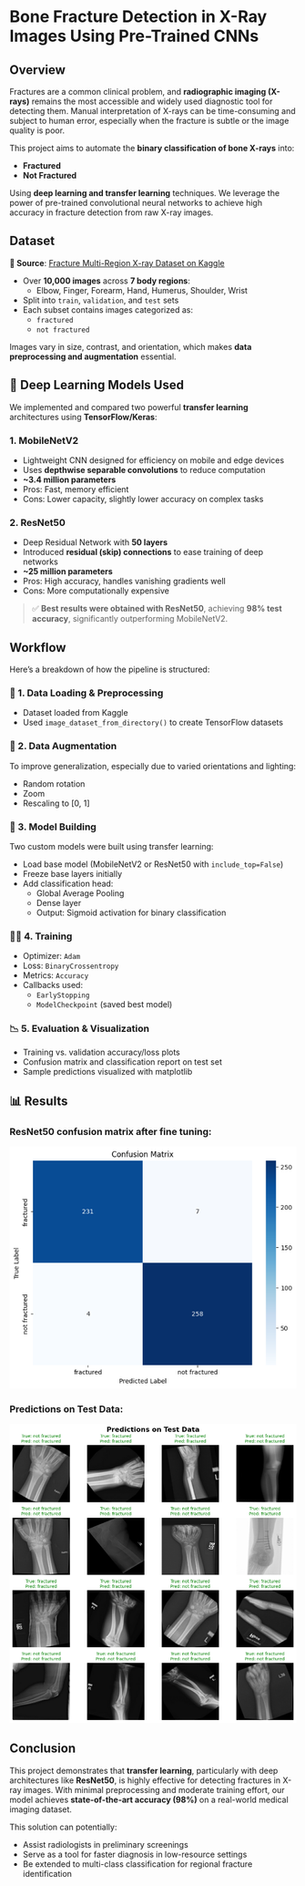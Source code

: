 # Bone Fracture Detection in X-Ray Images Using Pre-Trained CNNs

## Overview

Fractures are a common clinical problem, and **radiographic imaging (X-rays)** remains the most accessible and widely used diagnostic tool for detecting them. Manual interpretation of X-rays can be time-consuming and subject to human error, especially when the fracture is subtle or the image quality is poor. 

This project aims to automate the **binary classification of bone X-rays** into:
- **Fractured**
- **Not Fractured**

Using **deep learning and transfer learning** techniques. We leverage the power of pre-trained convolutional neural networks to achieve high accuracy in fracture detection from raw X-ray images.

## Dataset

**📁 Source**: [Fracture Multi-Region X-ray Dataset on Kaggle](https://www.kaggle.com/datasets/bmadushanirodrigo/fracture-multi-region-x-ray-data)

- Over **10,000 images** across **7 body regions**:
  - Elbow, Finger, Forearm, Hand, Humerus, Shoulder, Wrist
- Split into `train`, `validation`, and `test` sets
- Each subset contains images categorized as:
  - `fractured`
  - `not fractured`

Images vary in size, contrast, and orientation, which makes **data preprocessing and augmentation** essential.

## 🧠 Deep Learning Models Used

We implemented and compared two powerful **transfer learning** architectures using **TensorFlow/Keras**:

### 1. **MobileNetV2**
-  Lightweight CNN designed for efficiency on mobile and edge devices
- Uses **depthwise separable convolutions** to reduce computation
- **~3.4 million parameters**
- Pros: Fast, memory efficient  
- Cons: Lower capacity, slightly lower accuracy on complex tasks

### 2. **ResNet50**
- Deep Residual Network with **50 layers**
- Introduced **residual (skip) connections** to ease training of deep networks
- **~25 million parameters**
- Pros: High accuracy, handles vanishing gradients well  
- Cons: More computationally expensive

> ✅ **Best results were obtained with ResNet50**, achieving **98% test accuracy**, significantly outperforming MobileNetV2.


## Workflow

Here’s a breakdown of how the pipeline is structured:

### 📁 1. Data Loading & Preprocessing
- Dataset loaded from Kaggle 
- Used `image_dataset_from_directory()` to create TensorFlow datasets

### 🔄 2. Data Augmentation
To improve generalization, especially due to varied orientations and lighting:
- Random rotation
- Zoom
- Rescaling to [0, 1]

### 🧠 3. Model Building
Two custom models were built using transfer learning:
- Load base model (MobileNetV2 or ResNet50 with `include_top=False`)
- Freeze base layers initially
- Add classification head:
  - Global Average Pooling
  - Dense layer
  - Output: Sigmoid activation for binary classification

### 🏋️‍♀️ 4. Training
- Optimizer: `Adam`
- Loss: `BinaryCrossentropy`
- Metrics: `Accuracy`
- Callbacks used:
  - `EarlyStopping`
  - `ModelCheckpoint` (saved best model)

### 📉 5. Evaluation & Visualization
- Training vs. validation accuracy/loss plots
- Confusion matrix and classification report on test set
- Sample predictions visualized with matplotlib

## 📊 Results

### ResNet50 **confusion matrix** after fine tuning:

<p align="center">
  <img src="./images/confusion_matrix_resnet.png" alt="Confusion Matrix" width="600"/>
</p>

### Predictions on Test Data:

![Predictions on Test Data](images/predictions.png)

## Conclusion

This project demonstrates that **transfer learning**, particularly with deep architectures like **ResNet50**, is highly effective for detecting fractures in X-ray images. With minimal preprocessing and moderate training effort, our model achieves **state-of-the-art accuracy (98%)** on a real-world medical imaging dataset.

This solution can potentially:
- Assist radiologists in preliminary screenings
- Serve as a tool for faster diagnosis in low-resource settings
- Be extended to multi-class classification for regional fracture identification


